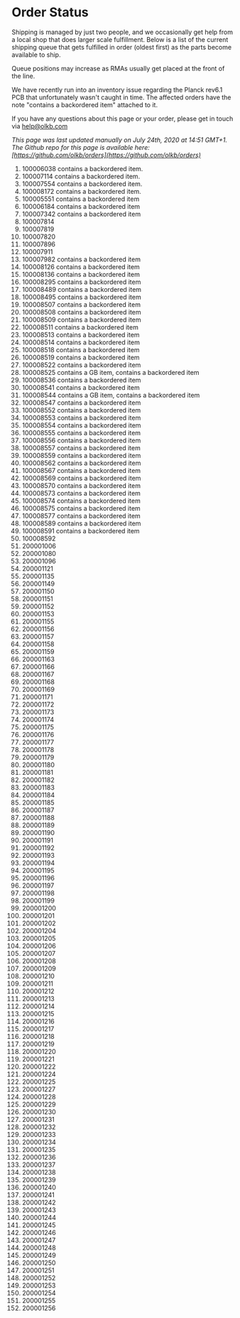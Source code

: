 # Order Status

Shipping is managed by just two people, and we occasionally get help from a local shop that does larger scale fulfillment. Below is a list of the current shipping queue that gets fulfilled in order (oldest first) as the parts become available to ship.

Queue positions may increase as RMAs usually get placed at the front of the line.

We have recently run into an inventory issue regarding the Planck rev6.1 PCB that unfortunately wasn't caught in time. The affected orders have the note "contains a backordered item" attached to it.

If you have any questions about this page or your order, please get in touch via help@olkb.com

*This page was last updated manually on July 24th, 2020 at 14:51 GMT+1. The Github repo for this page is available here: [https://github.com/olkb/orders](https://github.com/olkb/orders)*

 1. 100006038 contains a backordered item.
 2. 100007114 contains a backordered item.
 3. 100007554 contains a backordered item.
 4. 100008172 contains a backordered item.
 5. 100005551 contains a backordered item
 6. 100006184 contains a backordered item
 7. 100007342 contains a backordered item
 8. 100007814
 9. 100007819
 10. 100007820
 11. 100007896
 12. 100007911
 13. 100007982 contains a backordered item
 14. 100008126 contains a backordered item
 15. 100008136 contains a backordered item
 16. 100008295 contains a backordered item
 17. 100008489 contains a backordered item
 18. 100008495 contains a backordered item
 19. 100008507 contains a backordered item
 20. 100008508 contains a backordered item
 21. 100008509 contains a backordered item
 22. 100008511 contains a backordered item
 23. 100008513 contains a backordered item
 24. 100008514 contains a backordered item
 25. 100008518 contains a backordered item
 26. 100008519 contains a backordered item
 27. 100008522 contains a backordered item
 28. 100008525 contains a GB item, contains a backordered item
 29. 100008536 contains a backordered item
 30. 100008541 contains a backordered item
 31. 100008544 contains a GB item, contains a backordered item
 32. 100008547 contains a backordered item
 33. 100008552 contains a backordered item
 34. 100008553 contains a backordered item
 35. 100008554 contains a backordered item
 36. 100008555 contains a backordered item
 37. 100008556 contains a backordered item
 38. 100008557 contains a backordered item
 39. 100008559 contains a backordered item
 40. 100008562 contains a backordered item
 41. 100008567 contains a backordered item
 42. 100008569 contains a backordered item
 43. 100008570 contains a backordered item
 44. 100008573 contains a backordered item
 45. 100008574 contains a backordered item
 46. 100008575 contains a backordered item
 47. 100008577 contains a backordered item
 48. 100008589 contains a backordered item
 49. 100008591 contains a backordered item
 50. 100008592
 51. 200001006
 52. 200001080
 53. 200001096
 54. 200001121
 55. 200001135
 56. 200001149
 57. 200001150
 58. 200001151
 59. 200001152
 60. 200001153
 61. 200001155
 62. 200001156
 63. 200001157
 64. 200001158
 65. 200001159
 66. 200001163
 67. 200001166
 68. 200001167
 69. 200001168
 70. 200001169
 71. 200001171
 72. 200001172
 73. 200001173
 74. 200001174
 75. 200001175
 76. 200001176
 77. 200001177
 78. 200001178
 79. 200001179
 80. 200001180
 81. 200001181
 82. 200001182
 83. 200001183
 84. 200001184
 85. 200001185
 86. 200001187
 87. 200001188
 88. 200001189
 89. 200001190
 90. 200001191
 91. 200001192
 92. 200001193
 93. 200001194
 94. 200001195
 95. 200001196
 96. 200001197
 97. 200001198
 98. 200001199
 99. 200001200
 100. 200001201
 101. 200001202
 102. 200001204
 103. 200001205
 104. 200001206
 105. 200001207
 106. 200001208
 107. 200001209
 108. 200001210
 109. 200001211
 110. 200001212
 111. 200001213
 112. 200001214
 113. 200001215
 114. 200001216
 115. 200001217
 116. 200001218
 117. 200001219
 118. 200001220
 119. 200001221
 120. 200001222
 121. 200001224
 122. 200001225
 123. 200001227
 124. 200001228
 125. 200001229
 126. 200001230
 127. 200001231
 128. 200001232
 129. 200001233
 130. 200001234
 131. 200001235
 132. 200001236
 133. 200001237
 134. 200001238
 135. 200001239
 136. 200001240
 137. 200001241
 138. 200001242
 139. 200001243
 140. 200001244
 141. 200001245
 142. 200001246
 143. 200001247
 144. 200001248
 145. 200001249
 146. 200001250
 147. 200001251
 148. 200001252
 149. 200001253
 150. 200001254
 151. 200001255
 152. 200001256
